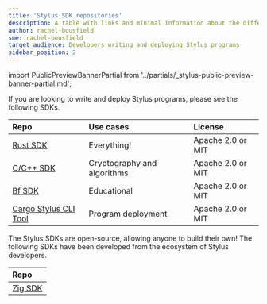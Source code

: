 ```yaml
---
title: 'Stylus SDK repositories'
description: A table with links and minimal information about the different SDKs
author: rachel-bousfield
sme: rachel-bousfield
target_audience: Developers writing and deploying Stylus programs
sidebar_position: 2
---
```


import PublicPreviewBannerPartial from '../partials/_stylus-public-preview-banner-partial.md';

<PublicPreviewBannerPartial />

If you are looking to write and deploy Stylus programs, please see the following SDKs.

| Repo                           | Use cases                   | License           |
| :----------------------------- | :-------------------------- | :---------------- |
| [Rust SDK][Rust]               | Everything!                 | Apache 2.0 or MIT |
| [C/C++ SDK][C]                 | Cryptography and algorithms | Apache 2.0 or MIT |
| [Bf SDK][Bf]                   | Educational                 | Apache 2.0 or MIT |
| [Cargo Stylus CLI Tool][Cargo] | Program deployment          | Apache 2.0 or MIT |

The Stylus SDKs are open-source, allowing anyone to build their own! The following SDKs have been developed from the ecosystem of Stylus developers.

| Repo           |
| :------------- |
| [Zig SDK][Zig] |

[Rust]: https://github.com/OffchainLabs/stylus-sdk-rs
[C]: https://github.com/OffchainLabs/stylus-sdk-c
[Bf]: https://github.com/OffchainLabs/stylus-sdk-bf
[Cargo]: https://github.com/OffchainLabs/cargo-stylus
[Zig]: https://github.com/Stylish-Stylus/zig-stylus
